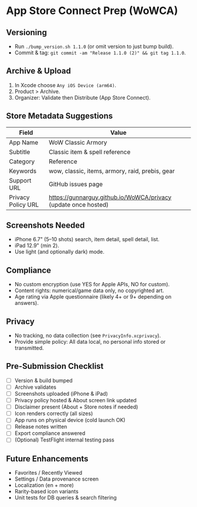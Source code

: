 # App Store Connect Prep (WoWCA)

## Versioning
- Run `./bump_version.sh 1.1.0` (or omit version to just bump build).
- Commit & tag: `git commit -am "Release 1.1.0 (2)" && git tag 1.1.0`.

## Archive & Upload
1. In Xcode choose `Any iOS Device (arm64)`.
2. Product > Archive.
3. Organizer: Validate then Distribute (App Store Connect).

## Store Metadata Suggestions
| Field | Value |
|-------|-------|
| App Name | WoW Classic Armory |
| Subtitle | Classic item & spell reference |
| Category | Reference |
| Keywords | wow, classic, items, armory, raid, prebis, gear |
| Support URL | GitHub issues page |
| Privacy Policy URL | https://gunnarguy.github.io/WoWCA/privacy (update once hosted) |

## Screenshots Needed
- iPhone 6.7" (5–10 shots) search, item detail, spell detail, list.
- iPad 12.9" (min 2).
- Use light (and optionally dark) mode.

## Compliance
- No custom encryption (use YES for Apple APIs, NO for custom).
- Content rights: numerical/game data only, no copyrighted art.
- Age rating via Apple questionnaire (likely 4+ or 9+ depending on answers).

## Privacy
- No tracking, no data collection (see `PrivacyInfo.xcprivacy`).
- Provide simple policy: All data local, no personal info stored or transmitted.

## Pre-Submission Checklist
- [ ] Version & build bumped
- [ ] Archive validates
- [ ] Screenshots uploaded (iPhone & iPad)
- [ ] Privacy policy hosted & About screen link updated
- [ ] Disclaimer present (About + Store notes if needed)
- [ ] Icon renders correctly (all sizes)
- [ ] App runs on physical device (cold launch OK)
- [ ] Release notes written
- [ ] Export compliance answered
- [ ] (Optional) TestFlight internal testing pass

## Future Enhancements
- Favorites / Recently Viewed
- Settings / Data provenance screen
- Localization (en + more)
- Rarity-based icon variants
- Unit tests for DB queries & search filtering

